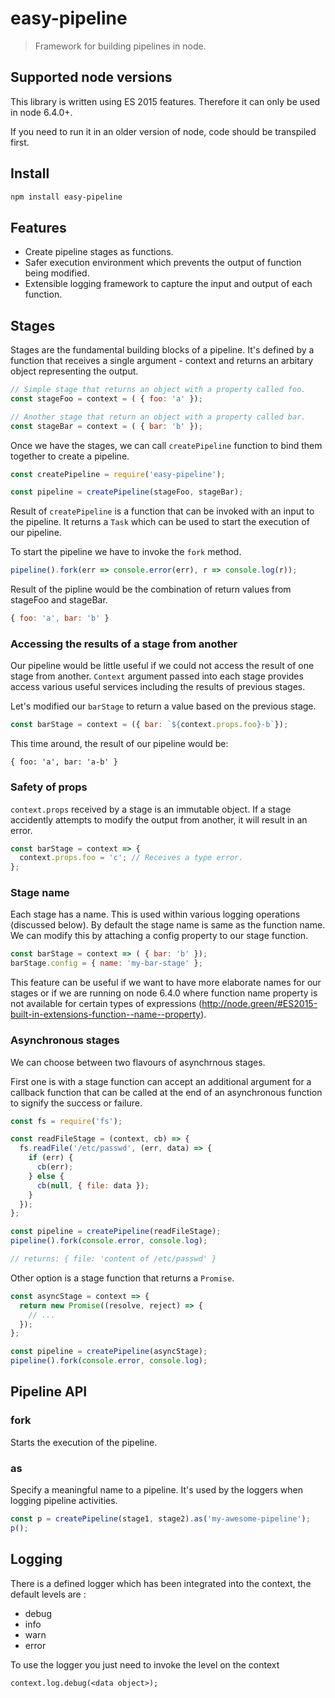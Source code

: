 # easy-pipeline
> Framework for building pipelines in node.

## Supported node versions
This library is written using ES 2015 features. Therefore it can only be 
used in node 6.4.0+. 

If you need to run it in an older version of node, code should be transpiled
first.

## Install
```sh
npm install easy-pipeline
```

## Features
- Create pipeline stages as functions.
- Safer execution environment which prevents the output of function being modified.
- Extensible logging framework to capture the input and output of each function.

## Stages
Stages are the fundamental building blocks of a pipeline. 
It's defined by a function that receives a single argument - context and 
returns an arbitary object representing the output.

```javascript
// Simple stage that returns an object with a property called foo.
const stageFoo = context = ( { foo: 'a' });

// Another stage that return an object with a property called bar.
const stageBar = context = ( { bar: 'b' });
```

Once we have the stages, we can call ```createPipeline``` function to bind them 
together to create a pipeline. 

```javascript
const createPipeline = require('easy-pipeline');

const pipeline = createPipeline(stageFoo, stageBar);
```

Result of ```createPipeline``` is a function that can be invoked with an input
to the pipeline. It returns a ```Task``` which can be used to start the 
execution of our pipeline.

To start the pipeline we have to invoke the ```fork``` method.

```javascript
pipeline().fork(err => console.error(err), r => console.log(r));
```

Result of the pipline would be the combination of return values from stageFoo 
and stageBar.

```javascript
{ foo: 'a', bar: 'b' }
```

### Accessing the results of a stage from another
Our pipeline would be little useful if we could not access the result of 
one stage from another. ```Context``` argument passed into each stage provides
access various useful services including the results of previous stages.

Let's modified our ```barStage``` to return a value based on the previous stage.

```javascript
const barStage = context = ({ bar: `${context.props.foo}-b`});
```

This time around, the result of our pipeline would be:
```
{ foo: 'a', bar: 'a-b' }
```

### Safety of props
```context.props``` received by a stage is an immutable object. If a stage
accidently attempts to modify the output from another, it will result in an error.

```javascript
const barStage = context => {
  context.props.foo = 'c'; // Receives a type error.
};
```

### Stage name
Each stage has a name. This is used within various logging operations 
(discussed below). By default the stage name is same as the function name. 
We can modify this by attaching a config property to our stage function.

```javascript
const barStage = context => ( { bar: 'b' });
barStage.config = { name: 'my-bar-stage' };
```

This feature can be useful if we want to have more elaborate names for our 
stages or if we are running on node 6.4.0 where function name property is 
not available for certain types of expressions (http://node.green/#ES2015-built-in-extensions-function--name--property). 

### Asynchronous stages
We can choose between two flavours of asynchrnous stages.

First one is with a stage function can accept an additional argument 
for a callback function that can be called at the end of an asynchronous 
function to signify the success or failure.

```javascript
const fs = require('fs');

const readFileStage = (context, cb) => {
  fs.readFile('/etc/passwd', (err, data) => {
    if (err) {
      cb(err);
    } else {
      cb(null, { file: data });
    }
  });
};

const pipeline = createPipeline(readFileStage);
pipeline().fork(console.error, console.log);

// returns: { file: 'content of /etc/passwd' }
``` 

Other option is a stage function that returns a ```Promise```.

```javascript
const asyncStage = context => {
  return new Promise((resolve, reject) => {
    // ...
  });
};

const pipeline = createPipeline(asyncStage);
pipeline().fork(console.error, console.log);

```

## Pipeline API
### fork
Starts the execution of the pipeline.

### as
Specify a meaningful name to a pipeline. It's used by the loggers when 
logging pipeline activities.

```javascript
const p = createPipeline(stage1, stage2).as('my-awesome-pipeline');
p();
```

## Logging
There is a defined logger which has been integrated into the context, the default levels are :
- debug
- info 
- warn
- error

To use the logger you just need to invoke the level on the context
```
context.log.debug(<data object>);
```